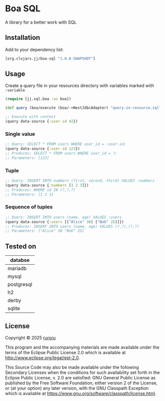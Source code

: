 # Boa SQL

A library for a better work with SQL

## Installation

Add to your dependency list:

```clojure
[org.clojars.jj/boa-sql "1.0.0-SNAPSHOT"]
```

## Usage

Create a query file in your resources directory with variables marked with ``:variable``

```clojure
(require [jj.sql.boa :as boa])

(def query (boa/execute (boa/->NextJdbcAdapter) "query-in-resource.sql"))

;; Execute with context
(query data-source {:user-id 42})
```

### Single value

```clojure
;; Query: SELECT * FROM users WHERE user_id = :user-id;
(query data-source {:user-id 123})
;; Produces: SELECT * FROM users WHERE user_id = ?;
;; Parameters: [123]

```

### Tuple

```clojure
;; Query: INSERT INTO numbers (first, second, third) VALUES :numbers
(query data-source {:numbers [1 2 3]})
;; Produces: WHERE id IN (?,?,?)
;; Parameters: [1 2 3]
```

### Sequence of tuples

```clojure
;; Query: INSERT INTO users (name, age) VALUES :users
(query data-source {:users [["Alice" 30] ["Bob" 25]]})
;; Produces: INSERT INTO users (name, age) VALUES (?,?),(?,?)
;; Parameters: ["Alice" 30 "Bob" 25]
```

## Tested on

| databse    |
|------------|
| mariadb    |
| mysql      |
| postgresql |
| h2         |
| derby      |
| sqlite     |

## License

Copyright © 2025 [ruroru](https://github.com/ruroru)

This program and the accompanying materials are made available under the
terms of the Eclipse Public License 2.0 which is available at
http://www.eclipse.org/legal/epl-2.0.

This Source Code may also be made available under the following Secondary
Licenses when the conditions for such availability set forth in the Eclipse
Public License, v. 2.0 are satisfied: GNU General Public License as published by
the Free Software Foundation, either version 2 of the License, or (at your
option) any later version, with the GNU Classpath Exception which is available
at https://www.gnu.org/software/classpath/license.html.
